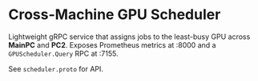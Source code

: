 # Cross-Machine GPU Scheduler

Lightweight gRPC service that assigns jobs to the least-busy GPU across **MainPC**
and **PC2**. Exposes Prometheus metrics at :8000 and a `GPUScheduler.Query` RPC 
at :7155.

See `scheduler.proto` for API.
